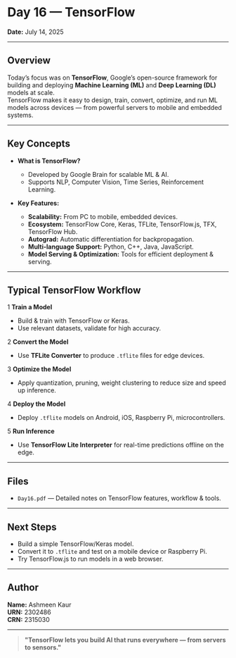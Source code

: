# Day 16 — TensorFlow

**Date:** July 14, 2025

---

## Overview

Today’s focus was on **TensorFlow**, Google’s open-source framework for building and deploying **Machine Learning (ML)** and **Deep Learning (DL)** models at scale.  
TensorFlow makes it easy to design, train, convert, optimize, and run ML models across devices — from powerful servers to mobile and embedded systems.

---

## Key Concepts

- **What is TensorFlow?**
  - Developed by Google Brain for scalable ML & AI.
  - Supports NLP, Computer Vision, Time Series, Reinforcement Learning.

- **Key Features:**
  - **Scalability:** From PC to mobile, embedded devices.
  - **Ecosystem:** TensorFlow Core, Keras, TFLite, TensorFlow.js, TFX, TensorFlow Hub.
  - **Autograd:** Automatic differentiation for backpropagation.
  - **Multi-language Support:** Python, C++, Java, JavaScript.
  - **Model Serving & Optimization:** Tools for efficient deployment & serving.

---

## Typical TensorFlow Workflow

1️ **Train a Model**  
- Build & train with TensorFlow or Keras.  
- Use relevant datasets, validate for high accuracy.

2️ **Convert the Model**  
- Use **TFLite Converter** to produce `.tflite` files for edge devices.

3️ **Optimize the Model**  
- Apply quantization, pruning, weight clustering to reduce size and speed up inference.

4️ **Deploy the Model**  
- Deploy `.tflite` models on Android, iOS, Raspberry Pi, microcontrollers.

5️ **Run Inference**  
- Use **TensorFlow Lite Interpreter** for real-time predictions offline on the edge.

---

## Files

- `Day16.pdf` — Detailed notes on TensorFlow features, workflow & tools.

---

## Next Steps

- Build a simple TensorFlow/Keras model.
- Convert it to `.tflite` and test on a mobile device or Raspberry Pi.
- Try TensorFlow.js to run models in a web browser.

---

## Author

**Name:** Ashmeen Kaur  
**URN:** 2302486  
**CRN:** 2315030

---

> **"TensorFlow lets you build AI that runs everywhere — from servers to sensors."**

